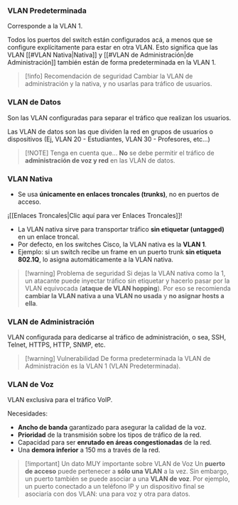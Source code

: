 ### VLAN Predeterminada

Corresponde a la VLAN 1.

Todos los puertos del switch están configurados acá, a menos que se configure explícitamente para estar en otra VLAN. Esto significa que las VLAN [[#VLAN Nativa|Nativa]] y [[#VLAN de Administración|de Administración]] también están de forma predeterminada en la VLAN 1.

> [!info] Recomendación de seguridad
> Cambiar la VLAN de administración y la nativa, y no usarlas para tráfico de usuarios.

### VLAN de Datos

Son las VLAN configuradas para separar el tráfico que realizan los usuarios.

Las VLAN de datos son las que dividen la red en grupos de usuarios o dispositivos (Ej, VLAN 20 - Estudiantes, VLAN 30 - Profesores, etc...)

> [!NOTE] Tenga en cuenta que... 
> **No** se debe permitir el tráfico de **administración de voz y red** en las VLAN de datos.
### VLAN Nativa

- Se usa **únicamente en enlaces troncales (trunks)**, no en puertos de acceso.

¡[[Enlaces Troncales|Clic aquí para ver Enlaces Troncales]]!

- La VLAN nativa sirve para transportar tráfico **sin etiquetar (untagged)** en un enlace troncal.
- Por defecto, en los switches Cisco, la VLAN nativa es la **VLAN 1**.
- Ejemplo: si un switch recibe un frame en un puerto trunk **sin etiqueta 802.1Q**, lo asigna automáticamente a la VLAN nativa.

> [!warning] Problema de seguridad
> Si dejas la VLAN nativa como la 1, un atacante puede inyectar tráfico sin etiquetar y hacerlo pasar por la VLAN equivocada (**ataque de VLAN hopping**).
> Por eso se recomienda **cambiar la VLAN nativa a una VLAN no usada** y **no asignar hosts a ella**.

### VLAN de Administración

VLAN configurada para dedicarse al tráfico de administración, o sea, SSH, Telnet, HTTPS, HTTP, SNMP, etc.

> [!warning] Vulnerabilidad
> De forma predeterminada la VLAN de Administración es la VLAN 1 (VLAN Predeterminada).
### VLAN de Voz

VLAN exclusiva para el tráfico VoIP.

Necesidades:

- **Ancho de banda** garantizado para asegurar la calidad de la voz.
- **Prioridad** de la transmisión sobre los tipos de tráfico de la red.
- Capacidad para ser **enrutado en áreas congestionadas** de la red.
- Una **demora inferior** a 150 ms a través de la red.

> [!important] Un dato MUY importante sobre VLAN de Voz
> Un **puerto de acceso** puede pertenecer a **sólo una VLAN** a la vez. Sin embargo, un puerto también se puede asociar a una **VLAN de voz**. Por ejemplo, un puerto conectado a un teléfono IP y un dispositivo final se asociaría con dos VLAN: una para voz y otra para datos.
